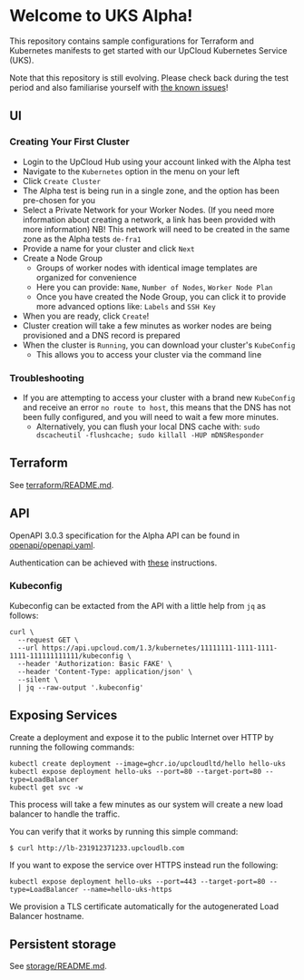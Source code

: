 # Welcome to UKS Alpha!

This repository contains sample configurations for Terraform and Kubernetes manifests to get started with our UpCloud Kubernetes Service (UKS).

Note that this repository is still evolving. Please check back during the test period and also familiarise yourself with [the known issues](KNOWN_ISSUES.md)!

## UI

### Creating Your First Cluster

* Login to the UpCloud Hub using your account linked with the Alpha test
* Navigate to the `Kubernetes` option in the menu on your left
* Click `Create Cluster`
* The Alpha test is being run in a single zone, and the option has been pre-chosen for you
* Select a Private Network for your Worker Nodes. (If you need more information about creating a network, a link has 
  been provided with more information) NB! This network will need to be created in the same zone as the Alpha tests `de-fra1`
* Provide a name for your cluster and click `Next`
* Create a Node Group
  * Groups of worker nodes with identical image templates are organized for convenience
  * Here you can provide: `Name`, `Number of Nodes`, `Worker Node Plan`
  * Once you have created the Node Group, you can click it to provide more advanced options like: `Labels` and `SSH Key`
* When you are ready, click `Create`!
* Cluster creation will take a few minutes as worker nodes are being provisioned and a DNS record is prepared
* When the cluster is `Running`, you can download your cluster's `KubeConfig`
  * This allows you to access your cluster via the command line

### Troubleshooting

* If you are attempting to access your cluster with a brand new `KubeConfig` and receive an error `no route to host`, this means that the DNS has not been fully configured, and you will need to wait a few more minutes.
  * Alternatively, you can flush your local DNS cache with: `sudo dscacheutil -flushcache; sudo killall -HUP mDNSResponder`
##  Terraform

See [terraform/README.md](terraform/README.md).

## API

OpenAPI 3.0.3 specification for the Alpha API can be found in [openapi/openapi.yaml](openapi/openapi.yaml).

Authentication can be achieved with [these](https://developers.upcloud.com/1.3/2-architecture/#authentication) instructions.

### Kubeconfig

Kubeconfig can be extacted from the API with a little help from `jq` as follows:
```shell
curl \
  --request GET \
  --url https://api.upcloud.com/1.3/kubernetes/11111111-1111-1111-1111-111111111111/kubeconfig \
  --header 'Authorization: Basic FAKE' \
  --header 'Content-Type: application/json' \
  --silent \
  | jq --raw-output '.kubeconfig'
```

## Exposing Services

Create a deployment and expose it to the public Internet over HTTP by running the following commands:

```
kubectl create deployment --image=ghcr.io/upcloudltd/hello hello-uks
kubectl expose deployment hello-uks --port=80 --target-port=80 --type=LoadBalancer
kubectl get svc -w
```

This process will take a few minutes as our system will create a new load balancer to handle the traffic.

You can verify that it works by running this simple command:

```
$ curl http://lb-231912371233.upcloudlb.com
```

If you want to expose the service over HTTPS instead run the following:

```
kubectl expose deployment hello-uks --port=443 --target-port=80 --type=LoadBalancer --name=hello-uks-https
```

We provision a TLS certificate automatically for the autogenerated Load Balancer hostname.

## Persistent storage

See [storage/README.md](storage/README.md).  


